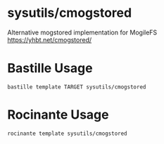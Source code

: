 # sysutils/cmogstored
Alternative mogstored implementation for MogileFS
https://yhbt.net/cmogstored/

# Bastille Usage
```shell
bastille template TARGET sysutils/cmogstored
```

# Rocinante Usage
```shell
rocinante template sysutils/cmogstored
```
